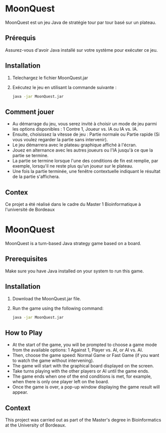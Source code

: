 # MoonQuest

MoonQuest est un jeu Java de stratégie tour par tour basé sur un plateau.

## Prérequis

Assurez-vous d'avoir Java installé sur votre système pour exécuter ce jeu.

## Installation

1. Telechargez le fichier MoonQuest.jar
2. Exécutez le jeu en utilisant la commande suivante :

    ```bash
    java -jar MoonQuest.jar
    ```

## Comment jouer

- Au démarrage du jeu, vous serez invité à choisir un mode de jeu parmi les options disponibles : 1 Contre 1, Joueur vs. IA ou IA vs. IA.
- Ensuite, choisissez la vitesse de jeu : Partie normale ou Partie rapide (Si vous voulez regarder la partie sans intervenir).
- Le jeu démarrera avec le plateau graphique affiché à l'écran.
- Jouez en alternance avec les autres joueurs ou l'IA jusqu'à ce que la partie se termine.
- La partie se termine lorsque l'une des conditions de fin est remplie, par exemple, lorsqu'il ne reste plus qu'un joueur sur le plateau.
- Une fois la partie terminée, une fenêtre contextuelle indiquant le résultat de la partie s'affichera.

## Contex

Ce projet a été réalisé dans le cadre du Master 1 Bioinformatique à l'université de Bordeaux





# MoonQuest

MoonQuest is a turn-based Java strategy game based on a board.

## Prerequisites

Make sure you have Java installed on your system to run this game.

## Installation

1. Download the MoonQuest.jar file.
2. Run the game using the following command:

    ```bash
    java -jar MoonQuest.jar
    ```

## How to Play

- At the start of the game, you will be prompted to choose a game mode from the available options: 1 Against 1, Player vs. AI, or AI vs. AI.
- Then, choose the game speed: Normal Game or Fast Game (if you want to watch the game without intervening).
- The game will start with the graphical board displayed on the screen.
- Take turns playing with the other players or AI until the game ends.
- The game ends when one of the end conditions is met, for example, when there is only one player left on the board.
- Once the game is over, a pop-up window displaying the game result will appear.

## Context

This project was carried out as part of the Master's degree in Bioinformatics at the University of Bordeaux.
